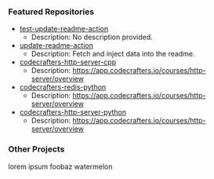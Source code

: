 ### Featured Repositories

<!-- Featured Repositories Start -->
- [test-update-readme-action](https://github.com/notweerdmonk/test-update-readme-action)
  - Description: No description provided.
- [update-readme-action](https://github.com/notweerdmonk/update-readme-action)
  - Description: Fetch and inject data into the readme.
- [codecrafters-http-server-cpp](https://github.com/notweerdmonk/codecrafters-http-server-cpp)
  - Description: https://app.codecrafters.io/courses/http-server/overview
- [codecrafters-redis-python](https://github.com/notweerdmonk/codecrafters-redis-python)
  - Description: https://app.codecrafters.io/courses/http-server/overview
- [codecrafters-http-server-python](https://github.com/notweerdmonk/codecrafters-http-server-python)
  - Description: https://app.codecrafters.io/courses/http-server/overview

<!-- Featured Repositories End -->

### Other Projects

lorem ipsum foobaz watermelon

